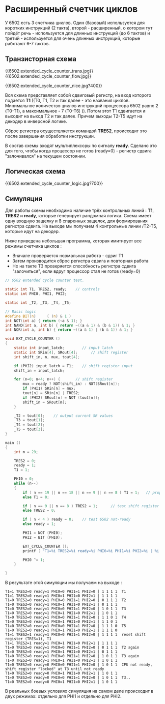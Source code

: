 # Расширенный счетчик циклов

У 6502 есть 3 счетчика циклов. Один (базовый) используется для коротких инструкций (2 такта), второй - расширенный, о котором тут пойдёт речь - используется для длинных инструкций (до 6 тактов) и третий - используется для очень длинных инструкций, которые работают 6-7 тактов.

## Транзисторная схема

{{6502:extended_cycle_counter_trans.jpg}} {{6502:extended_cycle_counter_flow.jpg}}

{{6502:extended_cycle_counter_nice.jpg?400}}

Вся схема представляет собой сдвиговый регистр, на вход которого подается **T1** ((T0, T1, T2 и так далее - это названия циклов. Минимальное количество циклов инструкций процессора 6502 равно 2 (T0-T1), а максимальное - 7 (T0-T6) )). Потом этот T1 сдвигается и выходит на выход T2 и так далее. Причем выходы T2-T5 идут на декодер в инверсной логике.

Сброс регистра осуществляется командой **TRES2**, происходит это после завершения обработки инструкции.

В состав схемы входят мультиплексоры по сигналу **ready**. Сделано это для того, чтобы когда процессор не готов (ready=0) - регистр сдвига "залочивался" на текущем состоянии.

## Логическая схема

{{6502:extended_cycle_counter_logic.jpg?700}}

## Симуляция

Для работы схемы необходимо наличие трёх контрольных линий : **T1**, **TRES2** и **ready**, которые генерирует рандомная логика.
Схема имеет одну входную защелку и 8 спаренных защелок, для формирования регистра сдвига.
На выходе мы получаем 4 контрольные линии /T2-T5, которые идут на декодер.

Ниже приведена небольшая программа, которая имитирует все режимы счетчика циклов :
  * Вначале проверяется нормальная работа - сдвиг T1
  * Затем производится сброс регистра сдвига и повторная работа
  * Но на такте T3 проверяется способность регистра сдвига "залочиться", если вдруг процессор стал не готов (ready=0)

```c
// 6502 extended cycle counter test.

static int T1, TRES2, ready;    // controls
static int PHI0, PHI1, PHI2;

static int _T2, _T3, _T4, _T5;

// Basic logic
#define BIT(n)     ( (n) & 1 )
int NOT(int a) { return (~a & 1); }
int NAND(int a, int b) { return ~((a & 1) & (b & 1)) & 1; }
int NOR(int a, int b) { return ~((a & 1) | (b & 1)) & 1; }

void EXT_CYCLE_COUNTER ()
{
    static int input_latch;        // input latch
    static int SRin[4], SRout[4];      // shift register
    int shift_in, n, mux, tout[4];

    if (PHI2) input_latch = T1;    // shift register input
    shift_in = input_latch;

    for (n=0; n<4; n++) {       // shift register
        mux = ready ? NOT(shift_in) : NOT(SRout[n]);
        if (PHI1) SRin[n] = mux;
        tout[n] = SRin[n] | TRES2;
        if (PHI2) SRout[n] = NOT (tout[n]);
        shift_in = SRout[n];        
    }

    _T2 = tout[0];    // output current SR values
    _T3 = tout[1];
    _T4 = tout[2];
    _T5 = tout[3];
}

main ()
{
    int n = 20;

    TRES2 = 0;
    ready = 1;
    T1 = 1;

    PHI0 = 0;
    while (n--)
    {
        if ( n == 19 || n == 18 || n == 9 || n == 8 ) T1 = 1;   // proper cycle count
        else T1 = 0;

        if ( n == 9 || n == 8 ) TRES2 = 1;      // test shift register reset
        else TRES2 = 0;

        if ( n < 4 ) ready = 0;    // test 6502 not-ready
        else ready = 1;

        PHI1 = NOT (PHI0);
        PHI2 = BIT (PHI0);

        EXT_CYCLE_COUNTER ();
        printf ( "T1=%i TRES2=%i ready=%i PHI0=%i PHI1=%i PHI2=%i | %i %i %i %i\n", T1, TRES2, ready, PHI0, PHI1, PHI2, _T2, _T3, _T4, _T5 );

        PHI0 ^= 1;
    }

}
```

В результате этой симуляции мы получаем на выходе :
```
T1=1 TRES2=0 ready=1 PHI0=0 PHI1=1 PHI2=0 | 1 1 1 1  T1
T1=1 TRES2=0 ready=1 PHI0=1 PHI1=0 PHI2=1 | 1 1 1 1
T1=0 TRES2=0 ready=1 PHI0=0 PHI1=1 PHI2=0 | 0 1 1 1  T2
T1=0 TRES2=0 ready=1 PHI0=1 PHI1=0 PHI2=1 | 0 1 1 1
T1=0 TRES2=0 ready=1 PHI0=0 PHI1=1 PHI2=0 | 1 0 1 1  T3
T1=0 TRES2=0 ready=1 PHI0=1 PHI1=0 PHI2=1 | 1 0 1 1
T1=0 TRES2=0 ready=1 PHI0=0 PHI1=1 PHI2=0 | 1 1 0 1  T4
T1=0 TRES2=0 ready=1 PHI0=1 PHI1=0 PHI2=1 | 1 1 0 1
T1=0 TRES2=0 ready=1 PHI0=0 PHI1=1 PHI2=0 | 1 1 1 0  T5
T1=0 TRES2=0 ready=1 PHI0=1 PHI1=0 PHI2=1 | 1 1 1 0
T1=1 TRES2=1 ready=1 PHI0=0 PHI1=1 PHI2=0 | 1 1 1 1  reset shift register (TRES=1), T1
T1=1 TRES2=1 ready=1 PHI0=1 PHI1=0 PHI2=1 | 1 1 1 1
T1=0 TRES2=0 ready=1 PHI0=0 PHI1=1 PHI2=0 | 0 1 1 1  T2 again
T1=0 TRES2=0 ready=1 PHI0=1 PHI1=0 PHI2=1 | 0 1 1 1
T1=0 TRES2=0 ready=1 PHI0=0 PHI1=1 PHI2=0 | 1 0 1 1  T3 again
T1=0 TRES2=0 ready=1 PHI0=1 PHI1=0 PHI2=1 | 1 0 1 1
T1=0 TRES2=0 ready=0 PHI0=0 PHI1=1 PHI2=0 | 1 0 1 1  CPU not ready, shift register "locked" at T3 until not ready
T1=0 TRES2=0 ready=0 PHI0=1 PHI1=0 PHI2=1 | 1 0 1 1
T1=0 TRES2=0 ready=0 PHI0=0 PHI1=1 PHI2=0 | 1 0 1 1  T3..
T1=0 TRES2=0 ready=0 PHI0=1 PHI1=0 PHI2=1 | 1 0 1 1
```

В реальных боевых условиях симуляция на самом деле происходит в двух режимах: отдельно для PHI1 и отдельно для PHI2.
